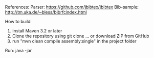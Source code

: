 References:
Parser: 	https://github.com/jbibtex/jbibtex
Bib-sample: http://tm.uka.de/~bless/bibrfcindex.html

How to build
1) Install Maven 3.2 or later
2) Clone the repository using git clone ... or download ZIP from GitHub
3) run "mvn clean compile assembly:single" in the project folder

Run:
java -jar 